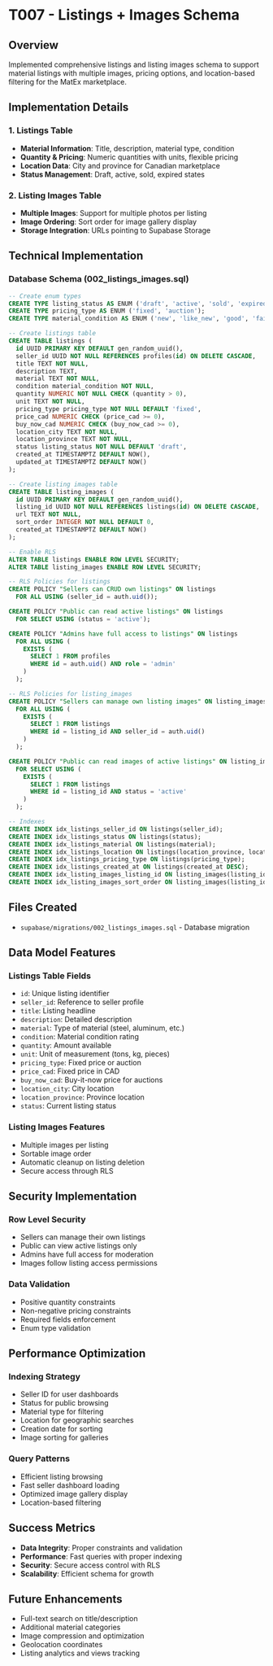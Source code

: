 # T007 - Listings + Images Schema

## Overview
Implemented comprehensive listings and listing images schema to support material listings with multiple images, pricing options, and location-based filtering for the MatEx marketplace.

## Implementation Details

### 1. Listings Table
- **Material Information**: Title, description, material type, condition
- **Quantity & Pricing**: Numeric quantities with units, flexible pricing
- **Location Data**: City and province for Canadian marketplace
- **Status Management**: Draft, active, sold, expired states

### 2. Listing Images Table
- **Multiple Images**: Support for multiple photos per listing
- **Image Ordering**: Sort order for image gallery display
- **Storage Integration**: URLs pointing to Supabase Storage

## Technical Implementation

### Database Schema (002_listings_images.sql)
```sql
-- Create enum types
CREATE TYPE listing_status AS ENUM ('draft', 'active', 'sold', 'expired', 'cancelled');
CREATE TYPE pricing_type AS ENUM ('fixed', 'auction');
CREATE TYPE material_condition AS ENUM ('new', 'like_new', 'good', 'fair', 'poor');

-- Create listings table
CREATE TABLE listings (
  id UUID PRIMARY KEY DEFAULT gen_random_uuid(),
  seller_id UUID NOT NULL REFERENCES profiles(id) ON DELETE CASCADE,
  title TEXT NOT NULL,
  description TEXT,
  material TEXT NOT NULL,
  condition material_condition NOT NULL,
  quantity NUMERIC NOT NULL CHECK (quantity > 0),
  unit TEXT NOT NULL,
  pricing_type pricing_type NOT NULL DEFAULT 'fixed',
  price_cad NUMERIC CHECK (price_cad >= 0),
  buy_now_cad NUMERIC CHECK (buy_now_cad >= 0),
  location_city TEXT NOT NULL,
  location_province TEXT NOT NULL,
  status listing_status NOT NULL DEFAULT 'draft',
  created_at TIMESTAMPTZ DEFAULT NOW(),
  updated_at TIMESTAMPTZ DEFAULT NOW()
);

-- Create listing images table
CREATE TABLE listing_images (
  id UUID PRIMARY KEY DEFAULT gen_random_uuid(),
  listing_id UUID NOT NULL REFERENCES listings(id) ON DELETE CASCADE,
  url TEXT NOT NULL,
  sort_order INTEGER NOT NULL DEFAULT 0,
  created_at TIMESTAMPTZ DEFAULT NOW()
);

-- Enable RLS
ALTER TABLE listings ENABLE ROW LEVEL SECURITY;
ALTER TABLE listing_images ENABLE ROW LEVEL SECURITY;

-- RLS Policies for listings
CREATE POLICY "Sellers can CRUD own listings" ON listings
  FOR ALL USING (seller_id = auth.uid());

CREATE POLICY "Public can read active listings" ON listings
  FOR SELECT USING (status = 'active');

CREATE POLICY "Admins have full access to listings" ON listings
  FOR ALL USING (
    EXISTS (
      SELECT 1 FROM profiles 
      WHERE id = auth.uid() AND role = 'admin'
    )
  );

-- RLS Policies for listing_images
CREATE POLICY "Sellers can manage own listing images" ON listing_images
  FOR ALL USING (
    EXISTS (
      SELECT 1 FROM listings 
      WHERE id = listing_id AND seller_id = auth.uid()
    )
  );

CREATE POLICY "Public can read images of active listings" ON listing_images
  FOR SELECT USING (
    EXISTS (
      SELECT 1 FROM listings 
      WHERE id = listing_id AND status = 'active'
    )
  );

-- Indexes
CREATE INDEX idx_listings_seller_id ON listings(seller_id);
CREATE INDEX idx_listings_status ON listings(status);
CREATE INDEX idx_listings_material ON listings(material);
CREATE INDEX idx_listings_location ON listings(location_province, location_city);
CREATE INDEX idx_listings_pricing_type ON listings(pricing_type);
CREATE INDEX idx_listings_created_at ON listings(created_at DESC);
CREATE INDEX idx_listing_images_listing_id ON listing_images(listing_id);
CREATE INDEX idx_listing_images_sort_order ON listing_images(listing_id, sort_order);
```

## Files Created
- `supabase/migrations/002_listings_images.sql` - Database migration

## Data Model Features

### Listings Table Fields
- `id`: Unique listing identifier
- `seller_id`: Reference to seller profile
- `title`: Listing headline
- `description`: Detailed description
- `material`: Type of material (steel, aluminum, etc.)
- `condition`: Material condition rating
- `quantity`: Amount available
- `unit`: Unit of measurement (tons, kg, pieces)
- `pricing_type`: Fixed price or auction
- `price_cad`: Fixed price in CAD
- `buy_now_cad`: Buy-it-now price for auctions
- `location_city`: City location
- `location_province`: Province location
- `status`: Current listing status

### Listing Images Features
- Multiple images per listing
- Sortable image order
- Automatic cleanup on listing deletion
- Secure access through RLS

## Security Implementation

### Row Level Security
- Sellers can manage their own listings
- Public can view active listings only
- Admins have full access for moderation
- Images follow listing access permissions

### Data Validation
- Positive quantity constraints
- Non-negative pricing constraints
- Required fields enforcement
- Enum type validation

## Performance Optimization

### Indexing Strategy
- Seller ID for user dashboards
- Status for public browsing
- Material type for filtering
- Location for geographic searches
- Creation date for sorting
- Image sorting for galleries

### Query Patterns
- Efficient listing browsing
- Fast seller dashboard loading
- Optimized image gallery display
- Location-based filtering

## Success Metrics
- **Data Integrity**: Proper constraints and validation
- **Performance**: Fast queries with proper indexing
- **Security**: Secure access control with RLS
- **Scalability**: Efficient schema for growth

## Future Enhancements
- Full-text search on title/description
- Additional material categories
- Image compression and optimization
- Geolocation coordinates
- Listing analytics and views tracking
